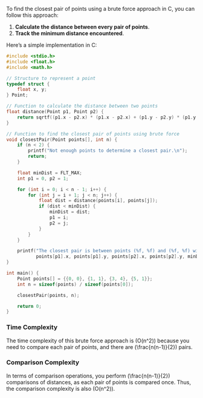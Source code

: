 To find the closest pair of points using a brute force approach in C, you can follow this approach:

1. **Calculate the distance between every pair of points**.
2. **Track the minimum distance encountered**.

Here’s a simple implementation in C:

```c
#include <stdio.h>
#include <float.h>
#include <math.h>

// Structure to represent a point
typedef struct {
    float x, y;
} Point;

// Function to calculate the distance between two points
float distance(Point p1, Point p2) {
    return sqrtf((p1.x - p2.x) * (p1.x - p2.x) + (p1.y - p2.y) * (p1.y - p2.y));
}

// Function to find the closest pair of points using brute force
void closestPair(Point points[], int n) {
    if (n < 2) {
        printf("Not enough points to determine a closest pair.\n");
        return;
    }

    float minDist = FLT_MAX;
    int p1 = 0, p2 = 1;

    for (int i = 0; i < n - 1; i++) {
        for (int j = i + 1; j < n; j++) {
            float dist = distance(points[i], points[j]);
            if (dist < minDist) {
                minDist = dist;
                p1 = i;
                p2 = j;
            }
        }
    }

    printf("The closest pair is between points (%f, %f) and (%f, %f) with distance %f\n",
           points[p1].x, points[p1].y, points[p2].x, points[p2].y, minDist);
}

int main() {
    Point points[] = {{0, 0}, {1, 1}, {3, 4}, {5, 1}};
    int n = sizeof(points) / sizeof(points[0]);

    closestPair(points, n);

    return 0;
}
```

### Time Complexity

The time complexity of this brute force approach is \(O(n^2)\) because you need to compare each pair of points, and there are \(\frac{n(n-1)}{2}\) pairs.

### Comparison Complexity

In terms of comparison operations, you perform \(\frac{n(n-1)}{2}\) comparisons of distances, as each pair of points is compared once. Thus, the comparison complexity is also \(O(n^2)\).